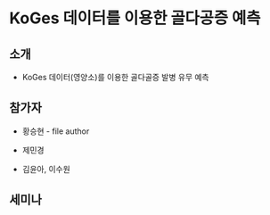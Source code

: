 # KoGes 데이터를 이용한 골다공증 예측

## 소개

- KoGes 데이터(영양소)를 이용한 골다골증 발병 유무 예측

## 참가자

- 황승현 - file author

- 제민경

- 김윤아, 이수원

## 세미나
